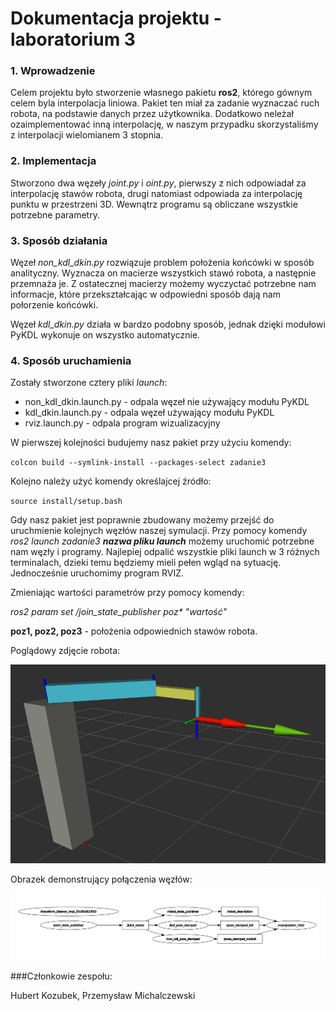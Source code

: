 # Dokumentacja projektu - laboratorium 3

### 1. Wprowadzenie

Celem projektu było stworzenie własnego pakietu **ros2**, którego gównym celem byla interpolacja liniowa. Pakiet ten miał za zadanie wyznaczać ruch robota, na podstawie danych przez użytkownika. Dodatkowo neleżał ozaimplementować inną interpolację, w naszym przypadku skorzystaliśmy z interpolacji wielomianem 3 stopnia. 


### 2. Implementacja
Stworzono dwa węzeły _joint.py_ i _oint.py_, pierwszy z nich odpowiadał za interpolację stawów robota, drugi natomiast odpowiada za interpolację punktu w przestrzeni 3D. Wewnątrz programu są obliczane wszystkie potrzebne parametry.



### 3. Sposób działania

Węzeł _non_kdl_dkin.py_ rozwiązuje problem położenia końcówki w sposób analityczny. Wyznacza on macierze wszystkich stawó robota, a następnie przemnaża je. Z ostatecznej macierzy możemy wyczyctać potrzebne nam informacje, które przekształcając w odpowiedni sposób dają nam połorzenie końcówki.

Węzeł _kdl_dkin.py_ działa w bardzo podobny sposób, jednak dzięki modułowi PyKDL wykonuje on wszystko automatycznie.

### 4. Sposób uruchamienia

Zostały stworzone cztery pliki _launch_:
* non_kdl_dkin.launch.py - odpala węzeł nie używający modułu PyKDL
* kdl_dkin.launch.py - odpala węzeł używający modułu PyKDL
* rviz.launch.py - odpala program wizualizacyjny



W pierwszej kolejności budujemy nasz pakiet przy użyciu komendy:

`colcon build --symlink-install --packages-select zadanie3`

Kolejno należy użyć komendy określajcej źródło:

`source install/setup.bash`


Gdy nasz pakiet jest poprawnie zbudowany możemy przejść do uruchmienie kolejnych węzłów naszej symulacji. Przy pomocy komendy _ros2 launch zadanie3 **nazwa pliku launch**_ możemy uruchomić potrzebne nam węzły i programy. Najlepiej odpalić wszystkie pliki launch w 3 różnych terminalach, dzieki temu będziemy mieli pełen wgląd na sytuację. Jednocześnie uruchomimy program RVIZ.

Zmieniając wartości parametrów przy pomocy komendy:

_ros2 param set /join_state_publisher poz* "wartość"_

**poz1, poz2, poz3** - położenia odpowiednich stawów robota.

Poglądowy zdjęcie robota:


![Robotimage](robot.png)

Obrazek demonstrujący połączenia węzłów:

![Węzły](rqt_graph.png)

###Członkowie zespołu:

Hubert Kozubek, Przemysław Michalczewski
